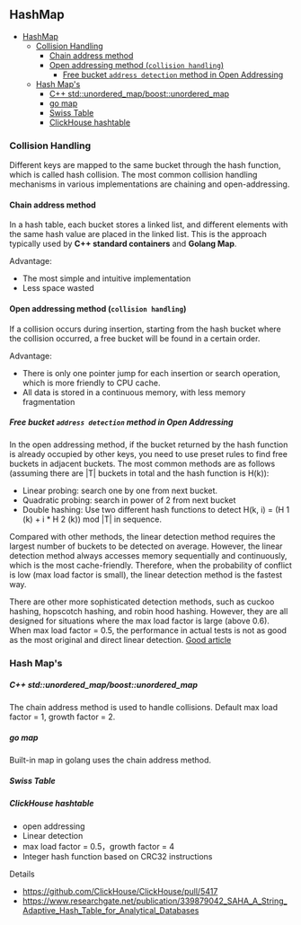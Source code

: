 ## HashMap

<!-- TOC -->
  * [HashMap](#hashmap)
    * [Collision Handling](#collision-handling)
      * [Chain address method](#chain-address-method)
      * [Open addressing method (`collision handling`)](#open-addressing-method-collision-handling)
        * [Free bucket `address detection` method in Open Addressing](#free-bucket-address-detection-method-in-open-addressing)
    * [Hash Map's](#hash-maps)
        * [C++ std::unordered_map/boost::unordered_map](#c-stdunordered_mapboostunordered_map)
        * [go map](#go-map)
        * [Swiss Table](#swiss-table)
        * [ClickHouse hashtable](#clickhouse-hashtable)
<!-- TOC -->

### Collision Handling

Different keys are mapped to the same bucket through the hash function, which is called hash collision. The most common
collision handling mechanisms in various implementations are chaining and open-addressing.

#### Chain address method

In a hash table, each bucket stores a linked list, and different elements with the same hash value are placed in the
linked list. This is the approach typically used by **C++ standard containers** and **Golang Map**.

Advantage:

- The most simple and intuitive implementation
- Less space wasted

#### Open addressing method (`collision handling`)

If a collision occurs during insertion, starting from the hash bucket where the collision occurred, a free bucket will
be found in a certain order.

Advantage:

- There is only one pointer jump for each insertion or search operation, which is more friendly to CPU cache.
- All data is stored in a continuous memory, with less memory fragmentation


##### Free bucket `address detection` method in Open Addressing

In the open addressing method, if the bucket returned by the hash function is already occupied by other keys, you need
to use preset rules to find free buckets in adjacent buckets. The most common methods are as follows (assuming there are
|T| buckets in total and the hash function is H(k)):

- Linear probing: search one by one from next bucket.
- Quadratic probing: search in power of 2 from next bucket
- Double hashing: Use two different hash functions to detect H(k, i) = (H 1 (k) + i * H 2 (k)) mod |T| in sequence.

Compared with other methods, the linear detection method requires the largest number of buckets to be detected on
average. However, the linear detection method always accesses memory sequentially and continuously, which is the most
cache-friendly. Therefore, when the probability of conflict is low (max load factor is small), the linear detection
method is the fastest way.

There are other more sophisticated detection methods, such as cuckoo hashing, hopscotch hashing, and robin hood
hashing. However, they are all designed for situations where the max load factor is large (above 0.6). When max load
factor = 0.5, the performance in actual tests is not as good as the most original and direct linear detection.
[Good article](https://zhuanlan.zhihu.com/p/277732297)

### Hash Map's

##### C++ std::unordered_map/boost::unordered_map
The chain address method is used to handle collisions. Default max load factor = 1, growth factor = 2.

##### go map
Built-in map in golang uses the chain address method.

##### Swiss Table


##### ClickHouse hashtable

- open addressing
- Linear detection
- max load factor = 0.5，growth factor = 4
- Integer hash function based on CRC32 instructions

Details
- https://github.com/ClickHouse/ClickHouse/pull/5417
- https://www.researchgate.net/publication/339879042_SAHA_A_String_Adaptive_Hash_Table_for_Analytical_Databases

